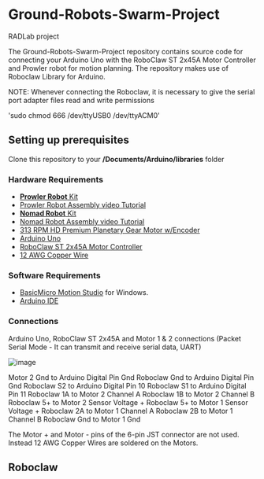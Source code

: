 # Ground-Robots-Swarm-Project
RADLab project 


The Ground-Robots-Swarm-Project repository contains source code for connecting your Arduino Uno with the RoboClaw ST 2x45A Motor Controller and Prowler robot for motion planning. The repository makes use of Roboclaw Library for Arduino.

NOTE: Whenever connecting the Roboclaw, it is necessary to give the serial port adapter files read and write permissions

'sudo chmod 666 /dev/ttyUSB0 /dev/ttyACM0'

## Setting up prerequisites

Clone this repository to your **/Documents/Arduino/libraries** folder

### Hardware Requirements 
- [**Prowler Robot** Kit](https://www.servocity.com/prowler)
- [Prowler Robot Assembly video Tutorial](https://www.youtube.com/watch?v=k7ZXSDlREJM)
- [**Nomad Robot** Kit](https://www.servocity.com/nomad)
- [Nomad Robot Assembly video Tutorial](https://www.youtube.com/watch?v=FAPDkyeAek8)
- [313 RPM HD Premium Planetary Gear Motor w/Encoder](https://www.servocity.com/313-rpm-hd-premium-planetary-gear-motor-w-encoder)
- [Arduino Uno](https://store.arduino.cc/usa/arduino-uno-rev3)
- [RoboClaw ST 2x45A Motor Controller](http://www.basicmicro.com/RoboClaw-ST-2x45A-Motor-Controller_p_27.html)
- [12 AWG Copper Wire](https://www.amazon.com/gp/product/B01AQU3ST8)

### Software Requirements
- [BasicMicro Motion Studio](http://downloads.basicmicro.com/software/BMStudio/setup.exe) for Windows.
- [Arduino IDE](https://www.arduino.cc/en/main/software)

### Connections
Arduino Uno, RoboClaw ST 2x45A and Motor 1 & 2 connections
(Packet Serial Mode - It can transmit and receive serial data, UART)

![image](https://user-images.githubusercontent.com/15716059/62593867-67f98b00-b8a6-11e9-9adc-798383b5d7e1.png)

Motor 2 Gnd  		to  		Arduino Digital Pin Gnd
Roboclaw Gnd  	to  		Arduino Digital Pin Gnd
Roboclaw S2  		to  		Arduino Digital Pin 10
Roboclaw S1  		to  		Arduino Digital Pin 11
Roboclaw 1A  		to  		Motor 2 Channel A
Roboclaw 1B  		to  		Motor 2 Channel B
Roboclaw 5+  		to  		Motor 2 Sensor Voltage +
Roboclaw 5+  		to  		Motor 1 Sensor Voltage +
Roboclaw 2A  		to  		Motor 1 Channel A
Roboclaw 2B  		to  		Motor 1 Channel B
Roboclaw Gnd  	to  		Motor 1 Gnd

The Motor + and Motor - pins of the 6-pin JST connector are not used. Instead 12 AWG Copper Wires are soldered on the Motors.

## Roboclaw

